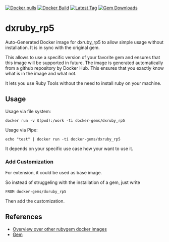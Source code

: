 [![Docker pulls](https://img.shields.io/docker/pulls/rubygem/dxruby_rp5.svg)](https://hub.docker.com/r/rubygem/dxruby_rp5/)
[![Docker Build](https://img.shields.io/docker/automated/rubygem/dxruby_rp5.svg)](https://hub.docker.com/r/rubygem/dxruby_rp5/)
[![Latest Tag](https://img.shields.io/github/tag/docker-rubygem/dxruby_rp5.svg)](https://hub.docker.com/r/rubygem/dxruby_rp5/)
[![Gem Downloads](https://img.shields.io/gem/dt/dxruby_rp5.svg)](https://rubygems.org/gems/dxruby_rp5/)
# dxruby_rp5

Auto-Generated Docker image for dxruby_rp5 to allow simple usage without installation.
It is in sync with the original gem.

This allows to use a specific version of your favorite gem and ensures that this image will be supported in future.
The image is generated automatically from a github repository by Docker Hub.
This ensures that you exactly know what is in the image and what not.

It lets you use Ruby Tools without the need to install ruby on your machine.

## Usage

Usage via file system:

`docker run -v $(pwd):/work -ti docker-gems/dxruby_rp5`

Usage via Pipe:

`echo "test" | docker run -ti docker-gems/dxruby_rp5`

It depends on your specific use case how your want to use it.

### Add Customization

For extension, it could be used as base image.

So instead of struggeling with the installation of a gem, just write

`FROM docker-gems/dxruby_rp5`

Then add the customization.

## References

 - [Overview over other rubygem docker images](https://github.com/thinkbot/docker-rubygem)
 - [Gem](https://rubygems.org/gems/dxruby_rp5/)
